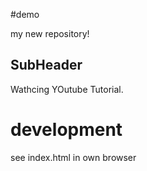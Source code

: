 #demo

my new repository!

## SubHeader 

Wathcing YOutube Tutorial.

# development

see index.html in own browser